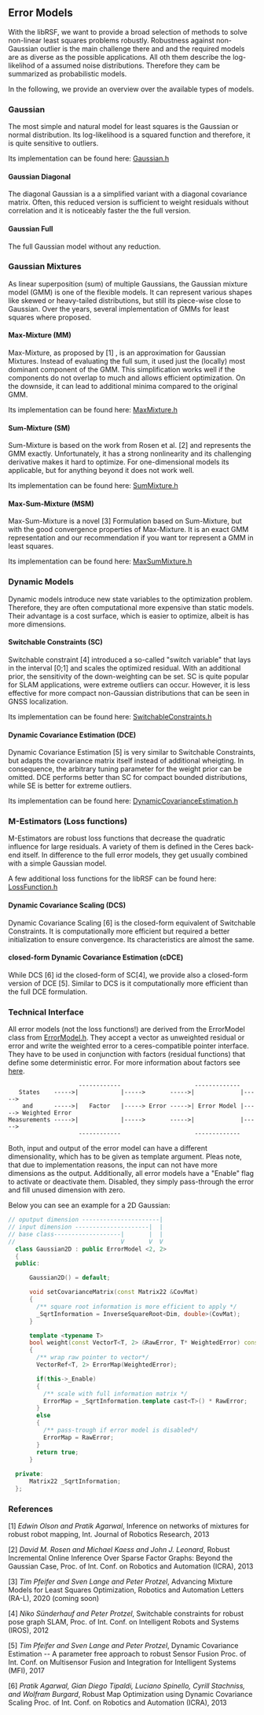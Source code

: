 ## Error Models
With the libRSF, we want to provide a broad selection of methods to solve non-linear least squares problems robustly. Robustness against non-Gaussian outlier is the main challenge there and and the required models are as diverse as the possible applications. All oth them describe the log-likelihod of a assumed noise distributions. Therefore they cam be summarized as probabilistic models.

In the following, we provide an overview over the available types of models.

### Gaussian

The most simple and natural model for least squares is the Gaussian or normal distribution. Its log-likelihood is a squared function and therefore, it is quite sensitive to outliers.

Its implementation can be found here: [Gaussian.h](../include/error_models/Gaussian.h)

#### Gaussian Diagonal

The diagonal Gaussian is a a simplified variant with a diagonal covariance matrix. Often, this reduced version is sufficient to weight residuals without correlation and it is noticeably faster the the full version.

#### Gaussian Full

The full Gaussian model without any reduction.

### Gaussian Mixtures

As linear superposition (sum) of multiple Gaussians, the Gaussian mixture model (GMM) is one of the flexible models. It can represent various shapes like skewed or heavy-tailed distributions, but still its piece-wise close to Gaussian.
Over the years, several implementation of GMMs for least squares where proposed.

#### Max-Mixture (MM)

Max-Mixture, as proposed by [1] , is an approximation for Gaussian Mixtures. Instead of evaluating the full sum, it used just the (locally) most dominant component of the GMM.  This simplification works well if the components do not overlap to much and allows efficient optimization.
On the downside, it can lead to additional minima compared to the original GMM.

Its implementation can be found here: [MaxMixture.h](../include/error_models/MaxMixture.h)

#### Sum-Mixture (SM)

Sum-Mixture is based on the work from Rosen et al. [2] and represents the GMM exactly. Unfortunately, it has a strong nonlinearity and its challenging derivative makes it hard to optimize.
For one-dimensional models its applicable, but for anything beyond it does not work well.

Its implementation can be found here: [SumMixture.h](../include/error_models/SumMixture.h)

#### Max-Sum-Mixture (MSM)

Max-Sum-Mixture is a novel [3] Formulation based on Sum-Mixture, but with the good convergence properties of Max-Mixture. It is an exact GMM representation and our recommendation if you want tor represent a GMM in least squares.

Its implementation can be found here: [MaxSumMixture.h](../include/error_models/MaxSumMixture.h)

### Dynamic Models

Dynamic models introduce new state variables to the optimization problem. Therefore, they are often computational more expensive than static models.
Their advantage is a cost surface, which is easier to optimize, albeit is has more dimensions.

#### Switchable Constraints (SC)

Switchable constraint [4] introduced a so-called "switch variable" that lays in the interval [0;1] and scales the optimized residual. With an additional prior, the sensitivity of the down-weighting can be set.
SC is quite popular for SLAM applications, were extreme outliers can occur. However, it is less effective for more compact non-Gaussian distributions that  can be seen in GNSS localization.

Its implementation can be found here: [SwitchableConstraints.h](../include/error_models/SwitchableConstraints.h)

#### Dynamic Covariance Estimation (DCE)

Dynamic Covariance Estimation [5] is very similar to Switchable Constraints, but adapts the covariance matrix itself instead of additional wheigting. In consequence, the arbitrary tuning parameter for the weight prior can be omitted.
DCE performs better than SC for compact bounded distributions, while SE is better for extreme outliers.

Its implementation can be found here: [DynamicCovarianceEstimation.h](../include/error_models/DynamicCovarianceEstimation.h)

### M-Estimators (Loss functions)

M-Estimators are robust loss functions that decrease the quadratic influence for large residuals. A variety of them is defined in the Ceres back-end itself.
In difference to the full error models, they get usually combined with a simple Gaussian model.

A few additional loss functions for the libRSF can be found here: [LossFunction.h](../include/error_models/LossFunction.h)

#### Dynamic Covariance Scaling (DCS)

Dynamic Covariance Scaling [6] is the closed-form equivalent of Switchable Constraints. It is computationally more efficient but required a better initialization to ensure convergence. Its characteristics are almost the same.

#### closed-form Dynamic Covariance Estimation (cDCE)

While DCS [6] id the closed-form of SC[4], we provide also a closed-form version of DCE [5]. Similar to DCS is it computationally more efficient than the full DCE formulation.

### Technical Interface

All error models (not the loss functions!) are derived from the ErrorModel class from [ErrorModel.h](../include/error_models/ErrorModel.h).  They accept a vector as unweighted residual or error  and write the weighted error to a ceres-compatible pointer interface. They have to be used in conjunction with factors (residual functions) that define some deterministic error. For more information about factors see [here](CUSTOM_FACTORS.md).

```
                    ------------                     -------------
   States    ----->|            |----->       ----->|             |----->
    and      ----->|   Factor   |-----> Error ----->| Error Model |-----> Weighted Error
Measurements ----->|            |----->       ----->|             |----->
                    ------------                     ------------- 	
```

Both, input and output of the error model can have a different dimensionality, which has to be given as template argument. Pleas note, that due to implementation reasons, the input can not have more dimensions as the output.
Additionally, all error models have a "Enable" flag to activate or deactivate them. Disabled, they simply pass-through the error and fill unused dimension with zero.

Below you can see an example for a 2D Gaussian: 

```c++
// oputput dimension ----------------------| 
// input dimension ---------------------|  |
// base class-------------------|       |  |
//                              V       V  V
  class Gaussian2D : public ErrorModel <2, 2>
  {
  public:

      Gaussian2D() = default;

      void setCovarianceMatrix(const Matrix22 &CovMat)
      {
        /** square root information is more efficient to apply */
        _SqrtInformation = InverseSquareRoot<Dim, double>(CovMat);
      }

      template <typename T>
      bool weight(const VectorT<T, 2> &RawError, T* WeightedError) const
      {
        /** wrap raw pointer to vector*/
        VectorRef<T, 2> ErrorMap(WeightedError);

        if(this->_Enable)
        {
          /** scale with full information matrix */
          ErrorMap = _SqrtInformation.template cast<T>() * RawError;
        }
        else
        {
          /** pass-trough if error model is disabled*/
          ErrorMap = RawError;
        }
        return true;
      }
     
  private:
      Matrix22 _SqrtInformation;
  };
```

### References

[1] *Edwin Olson and Pratik Agarwal*, Inference on networks of mixtures for robust robot mapping,
Int. Journal of Robotics Research, 2013

[2] *David M. Rosen and Michael Kaess and John J. Leonard*, Robust Incremental Online Inference Over Sparse Factor Graphs: Beyond the Gaussian Case,
Proc. of Int. Conf. on Robotics and Automation (ICRA), 2013

[3] *Tim Pfeifer and Sven Lange and Peter Protzel*, Advancing Mixture Models for Least Squares Optimization, 
Robotics and Automation Letters (RA-L), 2020 (coming soon)

[4] *Niko Sünderhauf and Peter Protzel*, Switchable constraints for robust pose graph SLAM, 
Proc. of Int. Conf. on Intelligent Robots and Systems (IROS), 2012

[5] *Tim Pfeifer and Sven Lange and Peter Protzel*, Dynamic Covariance Estimation -- A parameter free approach to robust Sensor Fusion 
Proc. of Int. Conf. on Multisensor Fusion and Integration for Intelligent Systems (MFI), 2017

[6] *Pratik Agarwal, Gian Diego Tipaldi, Luciano Spinello, Cyrill Stachniss, and Wolfram Burgard*, Robust Map Optimization using Dynamic Covariance Scaling Proc. of Int. Conf. on Robotics and Automation (ICRA), 2013
